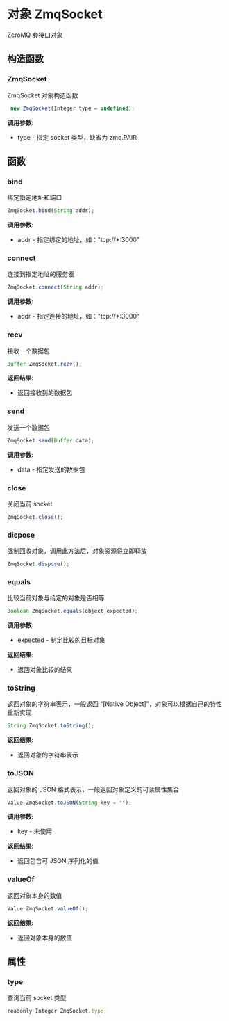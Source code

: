 # 对象 ZmqSocket
ZeroMQ 套接口对象

## 构造函数
        
### ZmqSocket
ZmqSocket 对象构造函数
```JavaScript
 new ZmqSocket(Integer type = undefined);
```

**调用参数:**
* type - 指定 socket 类型，缺省为 zmq.PAIR

## 函数
        
### bind
绑定指定地址和端口
```JavaScript
ZmqSocket.bind(String addr);
```

**调用参数:**
* addr - 指定绑定的地址，如：&#34;tcp://*:3000&#34;

### connect
连接到指定地址的服务器
```JavaScript
ZmqSocket.connect(String addr);
```

**调用参数:**
* addr - 指定连接的地址，如：&#34;tcp://*:3000&#34;

### recv
接收一个数据包
```JavaScript
Buffer ZmqSocket.recv();
```

**返回结果:**
* 返回接收到的数据包

### send
发送一个数据包
```JavaScript
ZmqSocket.send(Buffer data);
```

**调用参数:**
* data - 指定发送的数据包

### close
关闭当前 socket
```JavaScript
ZmqSocket.close();
```

### dispose
强制回收对象，调用此方法后，对象资源将立即释放
```JavaScript
ZmqSocket.dispose();
```

### equals
比较当前对象与给定的对象是否相等
```JavaScript
Boolean ZmqSocket.equals(object expected);
```

**调用参数:**
* expected - 制定比较的目标对象

**返回结果:**
* 返回对象比较的结果

### toString
返回对象的字符串表示，一般返回 &#34;[Native Object]&#34;，对象可以根据自己的特性重新实现
```JavaScript
String ZmqSocket.toString();
```

**返回结果:**
* 返回对象的字符串表示

### toJSON
返回对象的 JSON 格式表示，一般返回对象定义的可读属性集合
```JavaScript
Value ZmqSocket.toJSON(String key = "");
```

**调用参数:**
* key - 未使用

**返回结果:**
* 返回包含可 JSON 序列化的值

### valueOf
返回对象本身的数值
```JavaScript
Value ZmqSocket.valueOf();
```

**返回结果:**
* 返回对象本身的数值

## 属性
        
### type
查询当前 socket 类型
```JavaScript
readonly Integer ZmqSocket.type;
```

